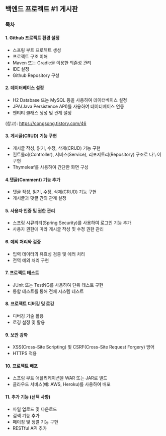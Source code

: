 ## 백엔드 프로젝트 #1 게시판

### 목차

#### 1. Github 프로젝트 환경 설정

- 스프링 부트 프로젝트 생성
- 프로젝트 구조 이해
- Maven 또는 Gradle을 이용한 의존성 관리
- IDE 설정
- Github Repository 구성

#### 2. 데이터베이스 설정

- H2 Database 또는 MySQL 등을 사용하여 데이터베이스 설정
- JPA(Java Persistence API)를 사용하여 데이터베이스 연동
- 엔티티 클래스 생성 및 관계 설정

(참고): https://congsong.tistory.com/46

#### 3. 게시글(CRUD) 기능 구현

- 게시글 작성, 읽기, 수정, 삭제(CRUD) 기능 구현
- 컨트롤러(Controller), 서비스(Service), 리포지토리(Repository) 구조로 나누어 구현
- Thymeleaf를 사용하여 간단한 화면 구성

#### 4.댓글(Comment) 기능 추가

- 댓글 작성, 읽기, 수정, 삭제(CRUD) 기능 구현
- 게시글과 댓글 간의 관계 설정

#### 5. 사용자 인증 및 권한 관리

- 스프링 시큐리티(Spring Security)를 사용하여 로그인 기능 추가
- 사용자 권한에 따라 게시글 작성 및 수정 권한 관리

#### 6. 예외 처리와 검증

- 입력 데이터의 유효성 검증 및 에러 처리
- 전역 예외 처리 구현

#### 7. 프로젝트 테스트

- JUnit 또는 TestNG를 사용하여 단위 테스트 구현
- 통합 테스트를 통해 전체 시스템 테스트

#### 8. 프로젝트 디버깅 및 로깅

- 디버깅 기술 활용
- 로깅 설정 및 활용

#### 9. 보안 강화

- XSS(Cross-Site Scripting) 및 CSRF(Cross-Site Request Forgery) 방어
- HTTPS 적용

#### 10. 프로젝트 배포

- 스프링 부트 애플리케이션을 WAR 또는 JAR로 빌드
- 클라우드 서비스(예: AWS, Heroku)를 사용하여 배포

#### 11. 추가 기능 (선택 사항)

- 파일 업로드 및 다운로드
- 검색 기능 추가
- 페이징 및 정렬 기능 구현
- RESTful API 추가


